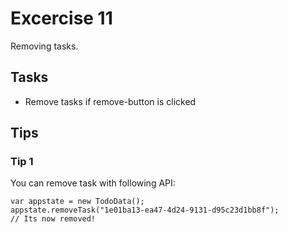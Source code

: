 # Excercise 11

Removing tasks.

## Tasks
- Remove tasks if remove-button is clicked



## Tips


### Tip 1

You can remove task with following API:
```
var appstate = new TodoData();
appstate.removeTask("1e01ba13-ea47-4d24-9131-d95c23d1bb8f");
// Its now removed!
```
